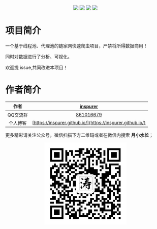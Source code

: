 
<p align="center">
  <img src="https://img.shields.io/badge/requests--green.svg"></a>
  <img src="https://img.shields.io/badge/threadpool--red.svg"></a>
  <img src="https://img.shields.io/badge/matplotlib--blue.svg"></a>
  <img src="https://img.shields.io/badge/pyquery--yellow.svg"></a>
</p>

# 项目简介

一个基于线程池、代理池的链家网快速爬虫项目，严禁将所得数据商用！

同时对数据进行了分析、可视化。

欢迎提 issue,共同改进本项目！

# 作者简介


|作者|[inspurer](https://inspurer.github.io/2018/06/07/%E6%9C%88%E5%B0%8F%E6%B0%B4%E9%95%BF%E7%9A%84%E7%94%B1%E6%9D%A5/#more)|
|:---:|:---:|
|QQ交流群|[861016679](https://jq.qq.com/?_wv=1027&k=5Js6sKS)|
|个人博客|[https://inspurer.github.io/](https://inspurer.github.io/)|

更多精彩请关注公众号，微信扫描下方二维码或者在微信内搜索 **月小水长**；

<p align="center">
  <img src="qrcode.jpg"></a>
</p>

